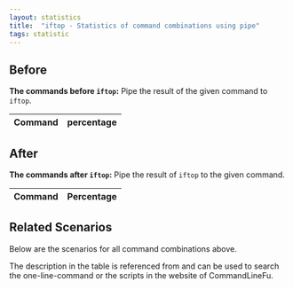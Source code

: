 ```yaml
---
layout: statistics
title:  "iftop - Statistics of command combinations using pipe"
tags: statistic
---
```


## Before

__The commands before `iftop`:__ Pipe the result of the given command to `iftop`.

| Command | percentage |
|--------|--------|



## After

__The commands after `iftop`:__ Pipe the result of `iftop` to the given command.

| Command | Percentage | 
|-------|--------|



## Related Scenarios

Below are the scenarios for all command combinations above.

The description in the table is referenced from and can be used to search the one-line-command or the scripts in the website of CommandLineFu.




